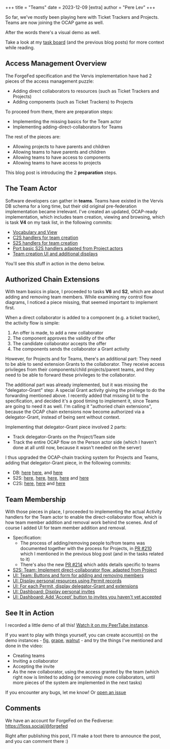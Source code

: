 +++
title = "Teams"
date = 2023-12-09
[extra]
author = "Pere Lev"
+++

So far, we've mostly been playing here with Ticket Trackers and Projects. Teams
are now joining the OCAP game as well.

After the words there's a visual demo as well.

Take a look at my [task board][kanban] (and the previous blog posts) for more
context while reading.

## Access Management Overview

The ForgeFed specification and the Vervis implementation have had 2 pieces of
the access management puzzle:

- Adding direct collaborators to resources (such as Ticket Trackers and
  Projects)
- Adding components (such as Ticket Trackers) to Projects

To proceed from there, there are preparation steps:

- Implementing the missing basics for the Team actor
- Implementing adding-direct-collaborators for Teams

The rest of the pieces are:

- Allowing projects to have parents and children
- Allowing teams to have parents and children
- Allowing teams to have access to components
- Allowing teams to have access to projects

This blog post is introducing the 2 **preparation** steps.

## The Team Actor

Software developers can gather in **teams**. Teams have existed in the Vervis
DB schema for a long time, but their old original pre-federation implementation
became irrelevant. I've created an updated, OCAP-ready implementation, which
includes team creation, viewing and browsing, which is task **V4** on my task
list, in the following commits:

- [Vocabulary and View](https://codeberg.org/ForgeFed/Vervis/commit/2797e5f3beda255d40847dd89ea4d9600d029607)
- [C2S handlers for team creation](https://codeberg.org/ForgeFed/Vervis/commit/ea7476db9d1b4ff71767509c335de32f007559a1)
- [S2S handlers for team creation](https://codeberg.org/ForgeFed/Vervis/commit/8d543c001618ae507af485b1d5e3a8c854bcc612)
- [Port basic S2S handlers adapted from Project actors](https://codeberg.org/ForgeFed/Vervis/commit/8584c6387c53759d7a2c378bb37ad9b621026c2b)
- [Team creation UI and additional displays](https://codeberg.org/ForgeFed/Vervis/commit/7517db9619c584d400774cf531777f34aea9b0ba)

You'll see this stuff in action in the demo below.

## Authorized Chain Extensions

With team basics in place, I proceeded to tasks **V6** and **S2**, which are
about adding and removing team members. While examining my control flow
diagrams, I noticed a piece missing, that seemed important to implement first.

When a direct collaborator is added to a component (e.g. a ticket tracker), the
activity flow is simple:

1. An offer is made, to add a new collaborator
2. The component approves the validity of the offer
3. The candidate collaborator accepts the offer
4. The components sends the collaborator a Grant activity

However, for Projects and for Teams, there's an additional part: They need to
be able to send extension Grants to the collaborator. They receive access
privileges from their components/child projects/parent teams, and they need to
be able to forward these privileges to the collaborator.

The additional part was already implemented, but it was missing the
"delegator-Grant" step: A special Grant activity giving the privilege to do the
forwarding mentioned above. I recently added that missing bit to the
specification, and decided it's a good timing to implement it, since Teams are
going to need it as well. I'm calling it "authoried chain extensions", because
the OCAP chain extensions now become authorized via a delegator-Grant, instead
of being sent without context.

Implementing that delegator-Grant piece involved 2 parts:

- Track delegator-Grants on the Project/Team side
- Track the entire OCAP flow on the Person actor side (which I haven't done at
  all until now, because it wasn't needed on the server)

I thus upgraded the OCAP-chain tracking system for Projects and Teams, adding
that delegator-Grant piece, in the following commits:

- DB:
  [here](https://codeberg.org/ForgeFed/Vervis/commit/5d0f707c55f7620d20cad0f382af466eaf0c7f05)
  [here](https://codeberg.org/ForgeFed/Vervis/commit/05d3a1eaefa6154cf3e7472ee00baacfb4bb7fdd),
  and
  [here](https://codeberg.org/ForgeFed/Vervis/commit/b2b4d8778df4e9d87107cdee94422201044a990d)
- S2S:
  [here](https://codeberg.org/ForgeFed/Vervis/commit/88e6818edc2218806b01dfc7dfe22c4625f0c3d5),
  [here](https://codeberg.org/ForgeFed/Vervis/commit/3c0a3d13170cbc61bc6eecffc453a61f44c40d95),
  [here](https://codeberg.org/ForgeFed/Vervis/commit/39dc2089b2df0bdf753458cc4e75a8aed7d3e265),
  [here](https://codeberg.org/ForgeFed/Vervis/commit/11a79b00fbb005ad7533607640a14b667bd46218)
  and
  [here](https://codeberg.org/ForgeFed/Vervis/commit/6dceaa1cffd6c1bc68d60b251f0cc948c085f3fa)
- C2S:
  [here](https://codeberg.org/ForgeFed/Vervis/commit/0c0007c892d1aaa3901124dd8920fad0c779830b),
  [here](https://codeberg.org/ForgeFed/Vervis/commit/442e36dcc15d8003708988bbd7a445a449a305c5)
  and
  [here](https://codeberg.org/ForgeFed/Vervis/commit/12e228438953bfbfaea4da1e1ffec91b6305d024)

## Team Membership

With those pieces in place, I proceeded to implementing the actual Activity
handlers for the Team actor to enable the direct-collaborator flow, which is
how team member addition and removal work behind the scenes. And of course I
added UI for team member addition and removal.

- Specification:
  - The process of adding/removing people to/from teams was documented together
    with the process for Projects, in
    [PR #210](https://codeberg.org/ForgeFed/ForgeFed/pulls/210) which I
    mentioned in the previous blog post (and in the tasks related to it)
  - There's also the new
    [PR #214](https://codeberg.org/ForgeFed/ForgeFed/pulls/214) which adds
    details specific to teams
- [S2S: Team: Implement direct-collaborator flow, adapted from Project](https://codeberg.org/ForgeFed/Vervis/commit/702ad39b961b3a9a45a91f881b171dac83ddcb17)
- [UI: Team: Buttons and form for adding and removing members](https://codeberg.org/ForgeFed/Vervis/commit/5af2fdd58bfb4c0ef0ea08862b9777ad63da180a)
- [UI: Display personal resources using Permit records](https://codeberg.org/ForgeFed/Vervis/commit/119779b9b30650f24756fa9d7c7a29b69da05f3d)
- [UI: For each Permit, display delegator-Grant and extensions](https://codeberg.org/ForgeFed/Vervis/commit/e65563cd19c124275317143fc11ce966118ee719)
- [UI: Dashboard: Display personal invites](https://codeberg.org/ForgeFed/Vervis/commit/ce1e542401f5ac7760ce9633fd475ac13513f15d)
- [UI: Dashboard: Add 'Accept' button to invites you haven't yet accepted](https://codeberg.org/ForgeFed/Vervis/commit/ee91a6403e4249391ca01fd61ae9f010b3813e6b)

## See It in Action

I recorded a little demo of all this! [Watch it on my PeerTube
instance](https://tube.towards.vision/w/rUkqwQ8aLRnZutzgGjPzyd).

If you want to play with things yourself, you can create account(s) on the demo
instances - [fig][], [grape][], [walnut][] - and try the things I've mentioned
and done in the video:

- Creating teams
- Inviting a collaborator
- Accepting the invite
- As the new collaborator, using the access granted by the team (which right
  now is limited to adding (or removing) more collaborators, until more pieces
  of the system are implemented in the next tasks)

If you encounter any bugs, let me know! Or [open an
issue](https://codeberg.org/ForgeFed/Vervis/issues)

## Comments

We have an account for ForgeFed on the Fediverse:
<https://floss.social/@forgefed>

Right after publishing this post, I'll make a toot there to announce the post,
and you can comment there :)

[kanban]: https://todo.towards.vision/share/lecNDaQoibybOInClIvtXhEIFjChkDpgahQaDlmi/auth?view=kanban
[Vervis]: https://codeberg.org/ForgeFed/Vervis
[fig]: https://fig.fr33domlover.site
[grape]: https://grape.fr33domlover.site
[walnut]: https://walnut.fr33domlover.site
